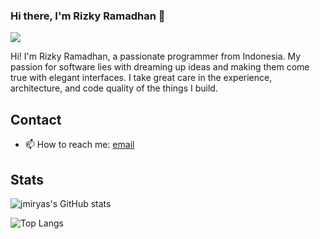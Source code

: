 ### Hi there, I'm Rizky Ramadhan 👋

![](https://visitor-badge.glitch.me/badge?page_id=jmiryas.jmiryas)

Hi! I'm Rizky Ramadhan, a passionate programmer from Indonesia. My passion for software lies with dreaming up ideas and making them come true with elegant interfaces. I take great care in the experience, architecture, and code quality of the things I build.

## Contact 

- 📫 How to reach me: [email](mailto:jmiryas@gmail.com)

## Stats

![jmiryas's GitHub stats](https://github-readme-stats.vercel.app/api?username=jmiryas&show_icons=true&theme=dracula)

![Top Langs](https://github-readme-stats.vercel.app/api/top-langs/?username=jmiryas&layout=compact&theme=dracula)




